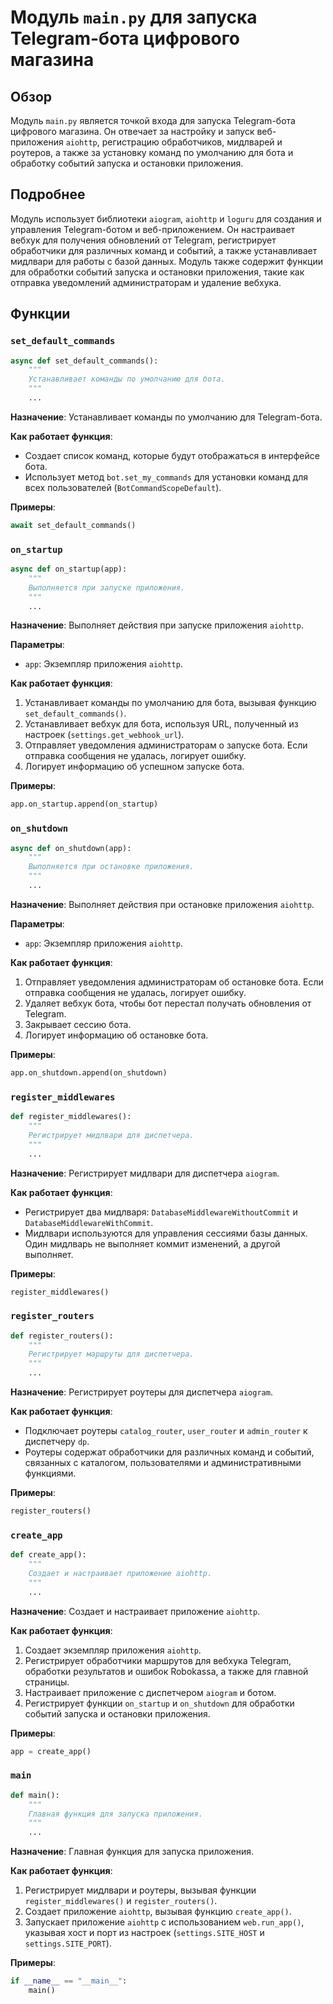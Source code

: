 # Модуль `main.py` для запуска Telegram-бота цифрового магазина

## Обзор

Модуль `main.py` является точкой входа для запуска Telegram-бота цифрового магазина. Он отвечает за настройку и запуск веб-приложения `aiohttp`, регистрацию обработчиков, мидлварей и роутеров, а также за установку команд по умолчанию для бота и обработку событий запуска и остановки приложения.

## Подробнее

Модуль использует библиотеки `aiogram`, `aiohttp` и `loguru` для создания и управления Telegram-ботом и веб-приложением. Он настраивает вебхук для получения обновлений от Telegram, регистрирует обработчики для различных команд и событий, а также устанавливает мидлвари для работы с базой данных. Модуль также содержит функции для обработки событий запуска и остановки приложения, такие как отправка уведомлений администраторам и удаление вебхука.

## Функции

### `set_default_commands`

```python
async def set_default_commands():
    """
    Устанавливает команды по умолчанию для бота.
    """
    ...
```

**Назначение**: Устанавливает команды по умолчанию для Telegram-бота.

**Как работает функция**:
- Создает список команд, которые будут отображаться в интерфейсе бота.
- Использует метод `bot.set_my_commands` для установки команд для всех пользователей (`BotCommandScopeDefault`).

**Примеры**:
```python
await set_default_commands()
```

### `on_startup`

```python
async def on_startup(app):
    """
    Выполняется при запуске приложения.
    """
    ...
```

**Назначение**: Выполняет действия при запуске приложения `aiohttp`.

**Параметры**:
- `app`: Экземпляр приложения `aiohttp`.

**Как работает функция**:
1.  Устанавливает команды по умолчанию для бота, вызывая функцию `set_default_commands()`.
2.  Устанавливает вебхук для бота, используя URL, полученный из настроек (`settings.get_webhook_url`).
3.  Отправляет уведомления администраторам о запуске бота. Если отправка сообщения не удалась, логирует ошибку.
4.  Логирует информацию об успешном запуске бота.

**Примеры**:
```python
app.on_startup.append(on_startup)
```

### `on_shutdown`

```python
async def on_shutdown(app):
    """
    Выполняется при остановке приложения.
    """
    ...
```

**Назначение**: Выполняет действия при остановке приложения `aiohttp`.

**Параметры**:
- `app`: Экземпляр приложения `aiohttp`.

**Как работает функция**:
1.  Отправляет уведомления администраторам об остановке бота. Если отправка сообщения не удалась, логирует ошибку.
2.  Удаляет вебхук бота, чтобы бот перестал получать обновления от Telegram.
3.  Закрывает сессию бота.
4.  Логирует информацию об остановке бота.

**Примеры**:
```python
app.on_shutdown.append(on_shutdown)
```

### `register_middlewares`

```python
def register_middlewares():
    """
    Регистрирует мидлвари для диспетчера.
    """
    ...
```

**Назначение**: Регистрирует мидлвари для диспетчера `aiogram`.

**Как работает функция**:
- Регистрирует два мидлваря: `DatabaseMiddlewareWithoutCommit` и `DatabaseMiddlewareWithCommit`.
- Мидлвари используются для управления сессиями базы данных. Один мидлварь не выполняет коммит изменений, а другой выполняет.

**Примеры**:
```python
register_middlewares()
```

### `register_routers`

```python
def register_routers():
    """
    Регистрирует маршруты для диспетчера.
    """
    ...
```

**Назначение**: Регистрирует роутеры для диспетчера `aiogram`.

**Как работает функция**:
- Подключает роутеры `catalog_router`, `user_router` и `admin_router` к диспетчеру `dp`.
- Роутеры содержат обработчики для различных команд и событий, связанных с каталогом, пользователями и административными функциями.

**Примеры**:
```python
register_routers()
```

### `create_app`

```python
def create_app():
    """
    Создает и настраивает приложение aiohttp.
    """
    ...
```

**Назначение**: Создает и настраивает приложение `aiohttp`.

**Как работает функция**:
1.  Создает экземпляр приложения `aiohttp`.
2.  Регистрирует обработчики маршрутов для вебхука Telegram, обработки результатов и ошибок Robokassa, а также для главной страницы.
3.  Настраивает приложение с диспетчером `aiogram` и ботом.
4.  Регистрирует функции `on_startup` и `on_shutdown` для обработки событий запуска и остановки приложения.

**Примеры**:
```python
app = create_app()
```

### `main`

```python
def main():
    """
    Главная функция для запуска приложения.
    """
    ...
```

**Назначение**: Главная функция для запуска приложения.

**Как работает функция**:
1.  Регистрирует мидлвари и роутеры, вызывая функции `register_middlewares()` и `register_routers()`.
2.  Создает приложение `aiohttp`, вызывая функцию `create_app()`.
3.  Запускает приложение `aiohttp` с использованием `web.run_app()`, указывая хост и порт из настроек (`settings.SITE_HOST` и `settings.SITE_PORT`).

**Примеры**:
```python
if __name__ == "__main__":
    main()
```